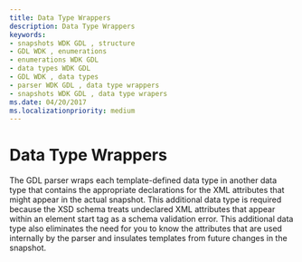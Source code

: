 ```yaml
---
title: Data Type Wrappers
description: Data Type Wrappers
keywords:
- snapshots WDK GDL , structure
- GDL WDK , enumerations
- enumerations WDK GDL
- data types WDK GDL
- GDL WDK , data types
- parser WDK GDL , data type wrappers
- snapshots WDK GDL , data type wrapers
ms.date: 04/20/2017
ms.localizationpriority: medium
---
```


# Data Type Wrappers


The GDL parser wraps each template-defined data type in another data type that contains the appropriate declarations for the XML attributes that might appear in the actual snapshot. This additional data type is required because the XSD schema treats undeclared XML attributes that appear within an element start tag as a schema validation error. This additional data type also eliminates the need for you to know the attributes that are used internally by the parser and insulates templates from future changes in the snapshot.

 

 




